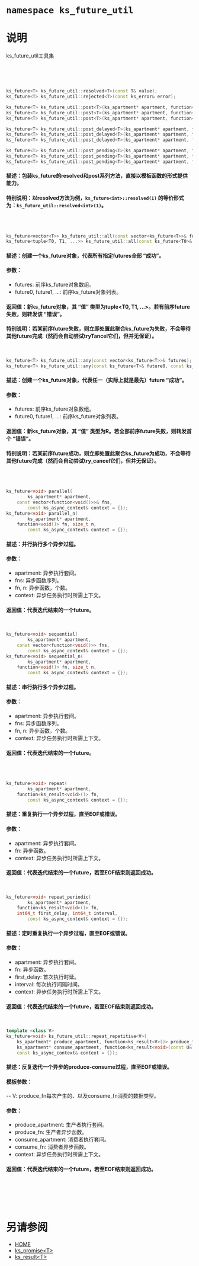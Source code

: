 ﻿# `namespace ks_future_util`

# 说明

ks_future_util工具集

<br>
<br>
<br>



```C++
ks_future<T> ks_future_util::resolved<T>(const T& value);
ks_future<T> ks_future_util::rejected<T>(const ks_error& error);

ks_future<T> ks_future_util::post<T>(ks_apartment* apartment, function<T()> task_fn, const ks_async_context& context = {});
ks_future<T> ks_future_util::post<T>(ks_apartment* apartment, function<ks_result<T>()> task_fn, const ks_async_context& context = {});
ks_future<T> ks_future_util::post<T>(ks_apartment* apartment, function<ks_result<T>(ks_cancel_inspector*)> task_fn, const ks_async_context& context = {});

ks_future<T> ks_future_util::post_delayed<T>(ks_apartment* apartment, function<T()> task_fn, int64_t delay, const ks_async_context& context = {});
ks_future<T> ks_future_util::post_delayed<T>(ks_apartment* apartment, function<ks_result<T>()> task_fn, int64_t delay, const ks_async_context& context = {});
ks_future<T> ks_future_util::post_delayed<T>(ks_apartment* apartment, function<ks_result<T>(ks_cancel_inspector*)> task_fn, int64_t delay, const ks_async_context& context = {});

ks_future<T> ks_future_util::post_pending<T>(ks_apartment* apartment, function<T()> task_fn, ks_pending_trigger* trigger, const ks_async_context& context = {});
ks_future<T> ks_future_util::post_pending<T>(ks_apartment* apartment, function<ks_result<T>()> task_fn, ks_pending_trigger* trigger, const ks_async_context& context = {});
ks_future<T> ks_future_util::post_pending<T>(ks_apartment* apartment, function<ks_result<T>(ks_cancel_inspector*)> task_fn, ks_pending_trigger* trigger, const ks_async_context& context = {});
```
#### 描述：包装ks_future<T>的resolved和post系列方法，直接以模板函数的形式提供能力。
#### 特别说明：以resolved方法为例，`ks_future<int>::resolved(1)` 的等价形式为：`ks_future_util::resolved<int>(1)`。
<br>
<br>


```C++
ks_future<vector<T>> ks_future_util::all(const vector<ks_future<T>>& futures);
ks_future<tuple<T0, T1, ...>> ks_future_util::all(const ks_future<T0>& future0, const ks_future<T1>& future1, ...);
```
#### 描述：创建一个ks_future对象，代表所有指定futures全部 “成功”。
#### 参数：
  - futures: 前序ks_future对象数组。
  - future0, future1, ...: 前序ks_future对象列表。
#### 返回值：新ks_future对象，其 “值” 类型为tuple\<T0, T1, ...>。若有前序future失败，则转发该 “错误”。
#### 特别说明：若某前序future失败，则立即处置此聚合ks_future为失败，不会等待其他future完成（然而会自动尝试tryTancel它们，但并无保证）。
<br>

```C++
ks_future<T> ks_future_util::any(const vector<ks_future<T>>& futures);
ks_future<T> ks_future_util::any(const ks_future<T>& future0, const ks_future<T>& future1, ...);
```
#### 描述：创建一个ks_future对象，代表任一（实际上就是最先）future “成功”。
#### 参数：
  - futures: 前序ks_future对象数组。
  - future0, future1, ...: 前序ks_future对象列表。
#### 返回值：新ks_future对象，其 “值” 类型为R。若全部前序future失败，则转发首个 “错误”。
#### 特别说明：若某前序future成功，则立即处置此聚合ks_future为成功，不会等待其他future完成（然而会自动尝试try_cancel它们，但并无保证）。
<br>
<br>


```C++
ks_future<void> parallel(
		ks_apartment* apartment, 
    const vector<function<void()>>& fns, 
		const ks_async_context& context = {});
ks_future<void> parallel_n(
		ks_apartment* apartment, 
    function<void()> fn, size_t n,
		const ks_async_context& context = {});
```
#### 描述：并行执行多个异步过程。
#### 参数：
  - apartment: 异步执行套间。
  - fns: 异步函数序列。
  - fn, n: 异步函数，个数。
  - context: 异步任务执行时所需上下文。
#### 返回值：代表迭代结束的一个future。
<br>

```C++
ks_future<void> sequential(
		ks_apartment* apartment, 
    const vector<function<void()>> fns, 
		const ks_async_context& context = {});
ks_future<void> sequential_n(
		ks_apartment* apartment, 
    function<void()> fn, size_t n,
		const ks_async_context& context = {});
```
#### 描述：串行执行多个异步过程。
#### 参数：
  - apartment: 异步执行套间。
  - fns: 异步函数序列。
  - fn, n: 异步函数，个数。
  - context: 异步任务执行时所需上下文。
#### 返回值：代表迭代结束的一个future。
<br>
<br>


```C++
ks_future<void> repeat(
		ks_apartment* apartment, 
    function<ks_result<void>()> fn, 
		const ks_async_context& context = {});
```
#### 描述：重复执行一个异步过程，直至EOF或错误。
#### 参数：
  - apartment: 异步执行套间。
  - fn: 异步函数。
  - context: 异步任务执行时所需上下文。
#### 返回值：代表迭代结束的一个future，若至EOF结束则返回成功。
<br>

```C++
ks_future<void> repeat_periodic(
		ks_apartment* apartment, 
    function<ks_result<void>()> fn, 
    int64_t first_delay, int64_t interval, 
		const ks_async_context& context = {});
```
#### 描述：定时重复执行一个异步过程，直至EOF或错误。
#### 参数：
  - apartment: 异步执行套间。
  - fn: 异步函数。
  - first_delay: 首次执行时延。
  - interval: 每次执行间隔时间。
  - context: 异步任务执行时所需上下文。
#### 返回值：代表迭代结束的一个future，若至EOF结束则返回成功。
<br>

```C++
template <class V>
ks_future<void> ks_future_util::repeat_repetitive<V>(
    ks_apartment* produce_apartment, function<ks_result<V>()> produce_fn,
    ks_apartment* consume_apartment, function<ks_result<void>(const U&)> consume_fn,
    const ks_async_context& context = {});
```
#### 描述：反复迭代一个异步的produce-consume过程，直至EOF或错误。
#### 模板参数：
  -- V: produce_fn每次产生的、以及consume_fn消费的数据类型。
#### 参数：
  - produce_apartment: 生产者执行套间。
  - produce_fn: 生产者异步函数。
  - consume_apartment: 消费者执行套间。
  - consume_fn: 消费者异步函数。
  - context: 异步任务执行时所需上下文。
#### 返回值：代表迭代结束的一个future，若至EOF结束则返回成功。
<br>
<br>
<br>
<br>


# 另请参阅
  - [HOME](HOME.md)
  - [ks_promise\<T>](ks_promise.md)
  - [ks_result\<T>](ks_result.md)
